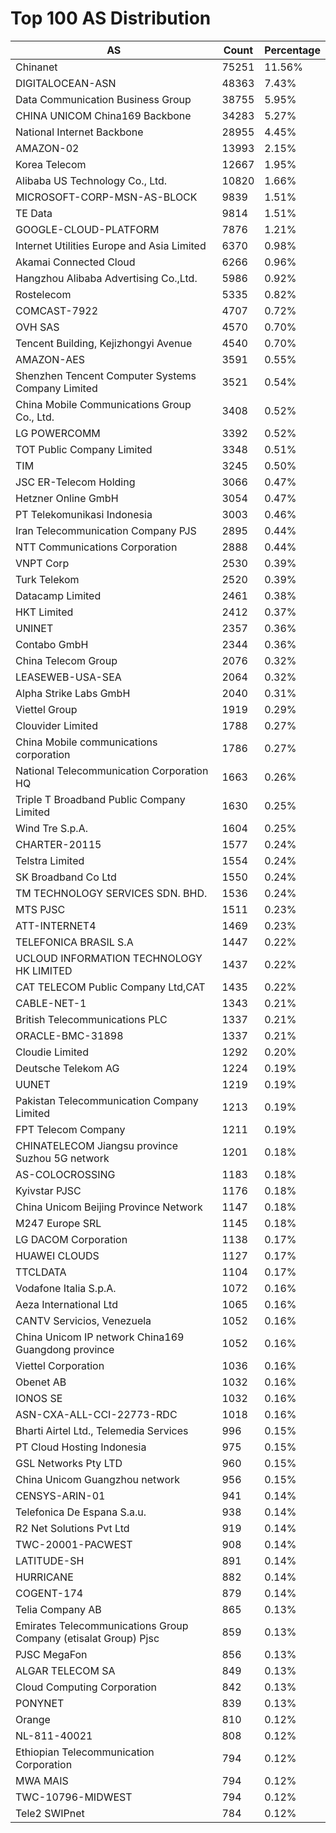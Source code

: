 # Top 100 AS Distribution
| AS | Count | Percentage |
|----|----|----|
| Chinanet | 75251 | 11.56% |
| DIGITALOCEAN-ASN | 48363 | 7.43% |
| Data Communication Business Group | 38755 | 5.95% |
| CHINA UNICOM China169 Backbone | 34283 | 5.27% |
| National Internet Backbone | 28955 | 4.45% |
| AMAZON-02 | 13993 | 2.15% |
| Korea Telecom | 12667 | 1.95% |
| Alibaba US Technology Co., Ltd. | 10820 | 1.66% |
| MICROSOFT-CORP-MSN-AS-BLOCK | 9839 | 1.51% |
| TE Data | 9814 | 1.51% |
| GOOGLE-CLOUD-PLATFORM | 7876 | 1.21% |
| Internet Utilities Europe and Asia Limited | 6370 | 0.98% |
| Akamai Connected Cloud | 6266 | 0.96% |
| Hangzhou Alibaba Advertising Co.,Ltd. | 5986 | 0.92% |
| Rostelecom | 5335 | 0.82% |
| COMCAST-7922 | 4707 | 0.72% |
| OVH SAS | 4570 | 0.70% |
| Tencent Building, Kejizhongyi Avenue | 4540 | 0.70% |
| AMAZON-AES | 3591 | 0.55% |
| Shenzhen Tencent Computer Systems Company Limited | 3521 | 0.54% |
| China Mobile Communications Group Co., Ltd. | 3408 | 0.52% |
| LG POWERCOMM | 3392 | 0.52% |
| TOT Public Company Limited | 3348 | 0.51% |
| TIM | 3245 | 0.50% |
| JSC ER-Telecom Holding | 3066 | 0.47% |
| Hetzner Online GmbH | 3054 | 0.47% |
| PT Telekomunikasi Indonesia | 3003 | 0.46% |
| Iran Telecommunication Company PJS | 2895 | 0.44% |
| NTT Communications Corporation | 2888 | 0.44% |
| VNPT Corp | 2530 | 0.39% |
| Turk Telekom | 2520 | 0.39% |
| Datacamp Limited | 2461 | 0.38% |
| HKT Limited | 2412 | 0.37% |
| UNINET | 2357 | 0.36% |
| Contabo GmbH | 2344 | 0.36% |
| China Telecom Group | 2076 | 0.32% |
| LEASEWEB-USA-SEA | 2064 | 0.32% |
| Alpha Strike Labs GmbH | 2040 | 0.31% |
| Viettel Group | 1919 | 0.29% |
| Clouvider Limited | 1788 | 0.27% |
| China Mobile communications corporation | 1786 | 0.27% |
| National Telecommunication Corporation HQ | 1663 | 0.26% |
| Triple T Broadband Public Company Limited | 1630 | 0.25% |
| Wind Tre S.p.A. | 1604 | 0.25% |
| CHARTER-20115 | 1577 | 0.24% |
| Telstra Limited | 1554 | 0.24% |
| SK Broadband Co Ltd | 1550 | 0.24% |
| TM TECHNOLOGY SERVICES SDN. BHD. | 1536 | 0.24% |
| MTS PJSC | 1511 | 0.23% |
| ATT-INTERNET4 | 1469 | 0.23% |
| TELEFONICA BRASIL S.A | 1447 | 0.22% |
| UCLOUD INFORMATION TECHNOLOGY HK LIMITED | 1437 | 0.22% |
| CAT TELECOM Public Company Ltd,CAT | 1435 | 0.22% |
| CABLE-NET-1 | 1343 | 0.21% |
| British Telecommunications PLC | 1337 | 0.21% |
| ORACLE-BMC-31898 | 1337 | 0.21% |
| Cloudie Limited | 1292 | 0.20% |
| Deutsche Telekom AG | 1224 | 0.19% |
| UUNET | 1219 | 0.19% |
| Pakistan Telecommunication Company Limited | 1213 | 0.19% |
| FPT Telecom Company | 1211 | 0.19% |
| CHINATELECOM Jiangsu province Suzhou 5G network | 1201 | 0.18% |
| AS-COLOCROSSING | 1183 | 0.18% |
| Kyivstar PJSC | 1176 | 0.18% |
| China Unicom Beijing Province Network | 1147 | 0.18% |
| M247 Europe SRL | 1145 | 0.18% |
| LG DACOM Corporation | 1138 | 0.17% |
| HUAWEI CLOUDS | 1127 | 0.17% |
| TTCLDATA | 1104 | 0.17% |
| Vodafone Italia S.p.A. | 1072 | 0.16% |
| Aeza International Ltd | 1065 | 0.16% |
| CANTV Servicios, Venezuela | 1052 | 0.16% |
| China Unicom IP network China169 Guangdong province | 1052 | 0.16% |
| Viettel Corporation | 1036 | 0.16% |
| Obenet AB | 1032 | 0.16% |
| IONOS SE | 1032 | 0.16% |
| ASN-CXA-ALL-CCI-22773-RDC | 1018 | 0.16% |
| Bharti Airtel Ltd., Telemedia Services | 996 | 0.15% |
| PT Cloud Hosting Indonesia | 975 | 0.15% |
| GSL Networks Pty LTD | 960 | 0.15% |
| China Unicom Guangzhou network | 956 | 0.15% |
| CENSYS-ARIN-01 | 941 | 0.14% |
| Telefonica De Espana S.a.u. | 938 | 0.14% |
| R2 Net Solutions Pvt Ltd | 919 | 0.14% |
| TWC-20001-PACWEST | 908 | 0.14% |
| LATITUDE-SH | 891 | 0.14% |
| HURRICANE | 882 | 0.14% |
| COGENT-174 | 879 | 0.14% |
| Telia Company AB | 865 | 0.13% |
| Emirates Telecommunications Group Company (etisalat Group) Pjsc | 859 | 0.13% |
| PJSC MegaFon | 856 | 0.13% |
| ALGAR TELECOM SA | 849 | 0.13% |
| Cloud Computing Corporation | 842 | 0.13% |
| PONYNET | 839 | 0.13% |
| Orange | 810 | 0.12% |
| NL-811-40021 | 808 | 0.12% |
| Ethiopian Telecommunication Corporation | 794 | 0.12% |
| MWA MAIS | 794 | 0.12% |
| TWC-10796-MIDWEST | 794 | 0.12% |
| Tele2 SWIPnet | 784 | 0.12% |
